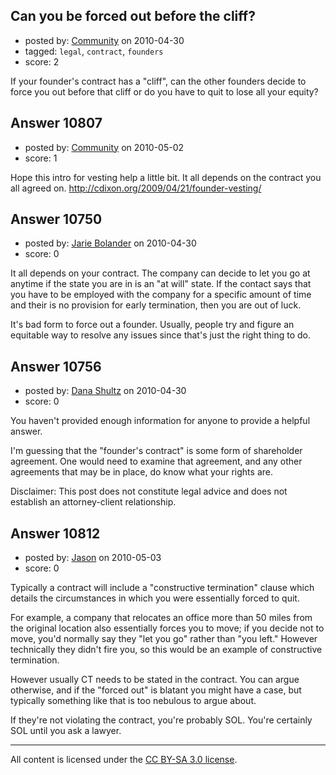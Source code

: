 ## Can you be forced out before the cliff?

- posted by: [Community](https://stackexchange.com/users/-1/-1-community) on 2010-04-30
- tagged: `legal`, `contract`, `founders`
- score: 2

If your founder's contract has a "cliff", can the other founders decide to force you out before that cliff or do you have to quit to lose all your equity?


## Answer 10807

- posted by: [Community](https://stackexchange.com/users/-1/-1-community) on 2010-05-02
- score: 1

Hope this intro for vesting help a little bit. 
It all depends on the contract you all agreed on.
http://cdixon.org/2009/04/21/founder-vesting/


## Answer 10750

- posted by: [Jarie Bolander](https://stackexchange.com/users/-1/585-jarie-bolander) on 2010-04-30
- score: 0

It all depends on your contract. The company can decide to let you go at anytime if the state you are in is an "at will" state. If the contact says that you have to be employed with the company for a specific amount of time and their is no provision for early termination, then you are out of luck.

It's bad form to force out a founder. Usually, people try and figure an equitable way to resolve any issues since that's just the right thing to do.


## Answer 10756

- posted by: [Dana Shultz](https://stackexchange.com/users/-1/1841-dana-shultz) on 2010-04-30
- score: 0

You haven't provided enough information for anyone to provide a helpful answer.

I'm guessing that the "founder's contract" is some form of shareholder agreement. One would need to examine that agreement, and any other agreements that may be in place, do know what your rights are.

Disclaimer: This post does not constitute legal advice and does not establish an attorney-client relationship.


## Answer 10812

- posted by: [Jason](https://stackexchange.com/users/-1/2-jason) on 2010-05-03
- score: 0

Typically a contract will include a "constructive termination" clause which details the circumstances in which you were essentially forced to quit.

For example, a company that relocates an office more than 50 miles from the original location also essentially forces you to move; if you decide not to move, you'd normally say they "let you go" rather than "you left."  However technically they didn't fire you, so this would be an example of constructive termination.

However usually CT needs to be stated in the contract.  You can argue otherwise, and if the "forced out" is blatant you might have a case, but typically something like that is too nebulous to argue about.

If they're not violating the contract, you're probably SOL.  You're certainly SOL until you ask a lawyer.



---

All content is licensed under the [CC BY-SA 3.0 license](https://creativecommons.org/licenses/by-sa/3.0/).
